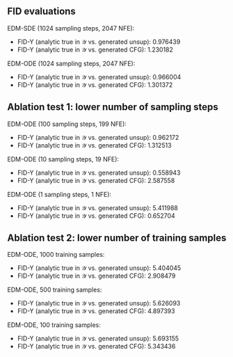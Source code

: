 ## FID evaluations
EDM-SDE (1024 sampling steps, 2047 NFE):
- FID-Y (analytic true in 𝒴 vs. generated unsup): 0.976439
- FID-Y (analytic true in 𝒴 vs. generated CFG):   1.230182

EDM-ODE (1024 sampling steps, 2047 NFE):
- FID-Y (analytic true in 𝒴 vs. generated unsup): 0.966004
- FID-Y (analytic true in 𝒴 vs. generated CFG):   1.301372


## Ablation test 1: lower number of sampling steps
EDM-ODE (100 sampling steps, 199 NFE): 
- FID-Y (analytic true in 𝒴 vs. generated unsup): 0.962172
- FID-Y (analytic true in 𝒴 vs. generated CFG):   1.312513

EDM-ODE (10 sampling steps, 19 NFE): 
- FID-Y (analytic true in 𝒴 vs. generated unsup): 0.558943
- FID-Y (analytic true in 𝒴 vs. generated CFG):   2.587558

EDM-ODE (1 sampling steps, 1 NFE):
- FID-Y (analytic true in 𝒴 vs. generated unsup): 5.411988
- FID-Y (analytic true in 𝒴 vs. generated CFG):   0.652704


## Ablation test 2: lower number of training samples
EDM-ODE, 1000 training samples:
- FID-Y (analytic true in 𝒴 vs. generated unsup): 5.404045
- FID-Y (analytic true in 𝒴 vs. generated CFG):   2.908479

EDM-ODE, 500 training samples:
- FID-Y (analytic true in 𝒴 vs. generated unsup): 5.626093
- FID-Y (analytic true in 𝒴 vs. generated CFG):   4.897393

EDM-ODE, 100 training samples:
- FID-Y (analytic true in 𝒴 vs. generated unsup): 5.693155
- FID-Y (analytic true in 𝒴 vs. generated CFG):   5.343436
